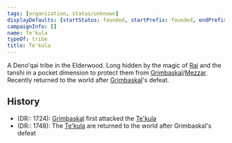 ```yaml
---
tags: [organization, status/unknown]
displayDefaults: {startStatus: founded, startPrefix: founded, endPrefix: destroyed, endStatus: destroyed}
campaignInfo: []
name: Te'kula
typeOf: tribe
title: Te'kula
---
```



A Deno'qai tribe in the Elderwood. Long hidden by the magic of [Rai](<../../people/pcs/great-war/rai.md>) and the tanshi in a pocket dimension to protect them from [Grimbaskal](<../../people/other-nonhumans/mezzar.md>)/[Mezzar](<../../people/other-nonhumans/mezzar.md>). Recently returned to the world after [Grimbaskal](<../../people/other-nonhumans/mezzar.md>)'s defeat. 

## History
- (DR:: 1724): [Grimbaskal](<../../people/other-nonhumans/mezzar.md>) first attacked the [Te'kula](<./te-kula.md>) 
- (DR:: 1748): The [Te'kula](<./te-kula.md>) are returned to the world after Grimbaskal's defeat